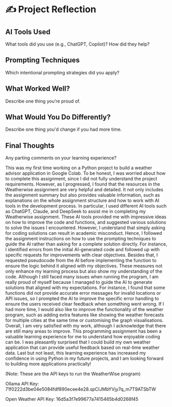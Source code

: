 # ✍️ Project Reflection

## AI Tools Used
What tools did you use (e.g., ChatGPT, Copilot)? How did they help?

## Prompting Techniques
Which intentional prompting strategies did you apply?

## What Worked Well?
Describe one thing you’re proud of.

## What Would You Do Differently?
Describe one thing you'd change if you had more time.

## Final Thoughts
Any parting comments on your learning experience?

This was my first time working on a Python project to build a weather advisor application in Google Colab. To be honest, I was worried about how to complete this assignment, since I did not fully understand the project requirements. However, as I progressed, I found that the resources in the Weatherwise assignment are very helpful and detailed. It not only includes the assignment summary but also provides valuable information, such as explanations on the whole assignment structure and how to work with AI tools in the development process. In particular, I used different AI tools such as ChatGPT, Claude, and DeepSeek to assist me in completing my Weatherwise assignment. These AI tools provided me with impressive ideas on how to improve the code and functions, and suggested various solutions to solve the issues I encountered. However, I understand that simply asking for coding solutions can result in academic misconduct. Hence, I followed the assignment instructions on how to use the prompting techniques to guide the AI rather than asking for a complete solution directly. For instance, I identified errors from the initial AI-generated code and followed up with specific requests for improvements with clear objectives. Besides that, I requested pseudocode from the AI before implementing the function to ensure the logic behind it aligned with my objectives. These measures not only enhance my learning process but also show my understanding of the code. Although I still faced many issues when running the program, I am really proud of myself because I managed to guide the AI to generate solutions that aligned with my expectations. For instance, I found that some functions did not provide accurate error messages for invalid locations or API issues, so I prompted the AI to improve the specific error handling to ensure the users received clear feedback when something went wrong. If I had more time, I would also like to improve the functionality of the weather program, such as adding extra features like showing the weather forecasts for multiple cities at the same time or customising the graph visualisations. Overall, I am very satisfied with my work, although I acknowledge that there are still many areas to improve. This programming assignment has been a valuable learning experience for me to understand how enjoyable coding can be. I was pleasantly surprised that I could build my own weather application that can provide useful feedback based on real-time weather data. Last but not least, this learning experience has increased my confidence in using Python in my future projects, and I am looking forward to building more applications practically!

(Note: These are the API keys to run the WeatherWise program)

Ollama API Key: 71f0222d3be04e5084fdf890ecee4e28.spCIJMbYVjy7q_m7T9ATSbTW

Open Weather API Key: 16d5a3f7e99677a7415465b4d0268f45

